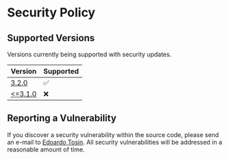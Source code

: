 # Security Policy

## Supported Versions

Versions currently being supported with security updates.

| Version | Supported |
| ------- | --------- |
| [3.2.0](https://github.com/EdoardoTosin/ZooMeeting-Redirector/releases/tag/v3.2.0) |✅|
| [<=3.1.0](https://github.com/EdoardoTosin/ZooMeeting-Redirector/releases/tag/v3.1.0) |❌|

## Reporting a Vulnerability

If you discover a security vulnerability within the source code, please send an e-mail to [Edoardo Tosin](https://github.com/EdoardoTosin). All security vulnerabilities will be addressed in a reasonable amount of time.
